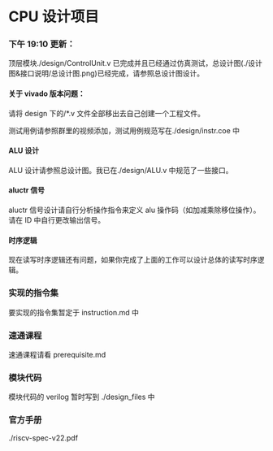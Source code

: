 # CPU 设计项目

### 下午 19:10 更新：

顶层模块./design/ControlUnit.v 已完成并且已经通过仿真测试，总设计图(./设计图&接口说明/总设计图.png)已经完成，请参照总设计图设计。

#### 关于 vivado 版本问题：

请将 design 下的/\*.v 文件全部移出去自己创建一个工程文件。

测试用例请参照群里的视频添加，测试用例规范写在./design/instr.coe 中

#### ALU 设计

ALU 设计请参照总设计图。我已在./design/ALU.v 中规范了一些接口。

#### aluctr 信号

aluctr 信号设计请自行分析操作指令来定义 alu 操作码（如加减乘除移位操作）。请在 ID 中自行更改输出信号。

#### 时序逻辑

现在读写时序逻辑还有问题，如果你完成了上面的工作可以设计总体的读写时序逻辑。

### 实现的指令集

要实现的指令集暂定于 instruction.md 中

### 速通课程

速通课程请看 prerequisite.md

### 模块代码

模块代码的 verilog 暂时写到 ./design_files 中

### 官方手册

./riscv-spec-v22.pdf
